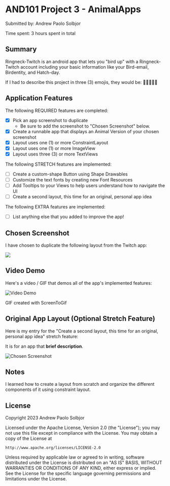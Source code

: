 
# AND101 Project 3 - AnimalApps

Submitted by: Andrew Paolo Solbjor

Time spent: 3 hours spent in total

## Summary

Ringneck-Twitch is an android app that lets you "bird up" with a Ringneck-Twitch account including your basic information like your Bird-email, Birdentity, and Hatch-day.

If I had to describe this project in three (3) emojis, they would be: 👨‍💻🐤👍🏻

## Application Features

The following REQUIRED features are completed:

- [x] Pick an app screenshot to duplicate
  - Be sure to add the screenshot to "Chosen Screenshot" below.
- [x] Create a runnable app that displays an Animal Version of your chosen screenshot
- [x] Layout uses one (1) or more ConstraintLayout
- [x] Layout uses one (1) or more ImageView
- [x] Layout uses three (3) or more TextViews

The following STRETCH features are implemented:

- [ ] Create a custom-shape Button using Shape Drawables
- [ ] Customize the text fonts by creating new Font Resources
- [ ] Add Tooltips to your Views to help users understand how to navigate the UI
- [ ] Create a second layout, this time for an original, personal app idea

The following EXTRA features are implemented:

- [ ] List anything else that you added to improve the app!

## Chosen Screenshot

I have chosen to duplicate the following layout from the Twitch app:

![](https://designvault.io/shot/1828-0901232058/#shot-detail.png)

## Video Demo

Here's a video / GIF that demos all of the app's implemented features:

<img src='https://i.imgur.com/bBjZRdy.gif' title='Video Demo' width='' alt='Video Demo' />

GIF created with ScreenToGif

## Original App Layout (Optional Stretch Feature)

Here is my entry for the "Create a second layout, this time for an original, personal app idea" stretch feature:

It is for an app that **brief description**.

<img src='http://example.com/link/to/your/image.png' title='Chosen Screenshot' width='' alt='Chosen Screenshot' />

## Notes

I learned how to create a layout from scratch and organize the different components of it using constraint layout. 

## License

Copyright 2023 Andrew Paolo Solbjor

Licensed under the Apache License, Version 2.0 (the "License");
you may not use this file except in compliance with the License.
You may obtain a copy of the License at

    http://www.apache.org/licenses/LICENSE-2.0

Unless required by applicable law or agreed to in writing, software
distributed under the License is distributed on an "AS IS" BASIS,
WITHOUT WARRANTIES OR CONDITIONS OF ANY KIND, either express or implied.
See the License for the specific language governing permissions and
limitations under the License.

